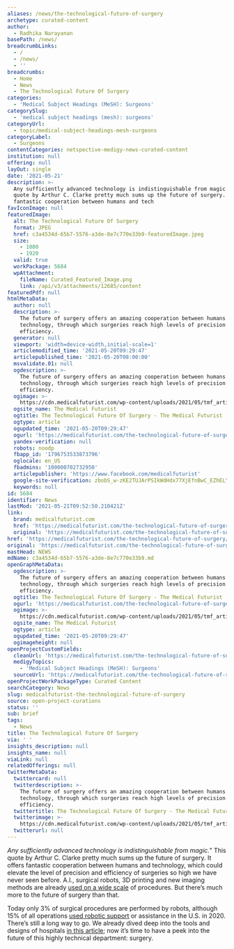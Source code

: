 ```yaml
---
aliases: /news/the-technological-future-of-surgery
archetype: curated-content
author:
  - Radhika Narayanan
basePath: /news/
breadcrumbLinks:
  - /
  - /news/
  - ''
breadcrumbs:
  - Home
  - News
  - The Technological Future Of Surgery
categories:
  - 'Medical Subject Headings (MeSH): Surgeons'
categorySlug:
  - 'medical subject headings (mesh): surgeons'
categoryUrl:
  - topic/medical-subject-headings-mesh-surgeons
categoryLabel:
  - Surgeons
contentCategories: netspective-medigy-news-curated-content
institution: null
offering: null
layOut: single
date: '2021-05-21'
description: >-
  Any sufficiently advanced technology is indistinguishable from magic.” This
  quote by Arthur C. Clarke pretty much sums up the future of surgery. It offers
  fantastic cooperation between humans and tech
favIconImage: null
featuredImage:
  alt: The Technological Future Of Surgery
  format: JPEG
  href: c3a4534d-65b7-5576-a3de-8e7c770e33b9-featuredImage.jpeg
  size:
    - 1080
    - 1920
  valid: true
  workPackage: 5684
  wpAttachment:
    fileName: Curated_Featured_Image.png
    link: /api/v3/attachments/12685/content
featuredPdf: null
htmlMetaData:
  author: null
  description: >-
    The future of surgery offers an amazing cooperation between humans and
    technology, through which surgeries reach high levels of precision and
    efficiency.
  generator: null
  viewport: 'width=device-width,initial-scale=1'
  articlemodified_time: '2021-05-20T09:29:47'
  articlepublished_time: '2021-05-20T08:00:00'
  msvalidate.01: null
  ogdescription: >-
    The future of surgery offers an amazing cooperation between humans and
    technology, through which surgeries reach high levels of precision and
    efficiency.
  ogimage: >-
    https://cdn.medicalfuturist.com/wp-content/uploads/2021/05/tmf_article_267-01.png
  ogsite_name: The Medical Futurist
  ogtitle: The Technological Future Of Surgery - The Medical Futurist
  ogtype: article
  ogupdated_time: '2021-05-20T09:29:47'
  ogurl: 'https://medicalfuturist.com/the-technological-future-of-surgery'
  yandex-verification: null
  robots: noodp
  fbapp_id: '1796753533873796'
  oglocale: en_US
  fbadmins: '100000702732950'
  articlepublisher: 'https://www.facebook.com/medicalfuturist'
  google-site-verification: zbobS_w-zKE2TUJArPSIkWdHdx77XjEfnBwC_EZhELY
  keywords: null
id: 5684
identifier: News
lastMod: '2021-05-21T09:52:50.210421Z'
link:
  brand: medicalfuturist.com
  href: 'https://medicalfuturist.com/the-technological-future-of-surgery/'
  original: 'https://medicalfuturist.com/the-technological-future-of-surgery'
href: 'https://medicalfuturist.com/the-technological-future-of-surgery/'
original: 'https://medicalfuturist.com/the-technological-future-of-surgery'
mastHead: NEWS
mdName: c3a4534d-65b7-5576-a3de-8e7c770e33b9.md
openGraphMetaData:
  ogdescription: >-
    The future of surgery offers an amazing cooperation between humans and
    technology, through which surgeries reach high levels of precision and
    efficiency.
  ogtitle: The Technological Future Of Surgery - The Medical Futurist
  ogurl: 'https://medicalfuturist.com/the-technological-future-of-surgery'
  ogimage: >-
    https://cdn.medicalfuturist.com/wp-content/uploads/2021/05/tmf_article_267-01.png
  ogsite_name: The Medical Futurist
  ogtype: article
  ogupdated_time: '2021-05-20T09:29:47'
  ogimageheight: null
openProjectCustomFields:
  cleanUrl: 'https://medicalfuturist.com/the-technological-future-of-surgery/'
  medigyTopics:
    - 'Medical Subject Headings (MeSH): Surgeons'
  sourceUrl: 'https://medicalfuturist.com/the-technological-future-of-surgery'
openProjectWorkPackageType: Curated Content
searchCategory: News
slug: medicalfuturist-the-technological-future-of-surgery
source: open-project-curations
status: ''
sub: brief
tags:
  - News
title: The Technological Future Of Surgery
via: ' '
insights_description: null
insights_name: null
viaLink: null
relatedOfferings: null
twitterMetaData:
  twittercard: null
  twitterdescription: >-
    The future of surgery offers an amazing cooperation between humans and
    technology, through which surgeries reach high levels of precision and
    efficiency.
  twittertitle: The Technological Future Of Surgery - The Medical Futurist
  twitterimage: >-
    https://cdn.medicalfuturist.com/wp-content/uploads/2021/05/tmf_article_267-01.png
  twitterurl: null
---
```

<p><i>Any sufficiently advanced technology is indistinguishable from magic.</i>” This quote by Arthur C. Clarke pretty much sums up the future of surgery. It offers fantastic cooperation between humans and technology, which could elevate the level of precision and efficiency of surgeries so high we have never seen before. A.I., surgical robots, 3D printing and new imaging methods are already <a href="https://www.nytimes.com/2021/04/30/technology/robot-surgery-surgeon.html">used on a wide scale</a> of procedures. But there’s much more to the future of surgery than that.&nbsp;</p><p>Today only 3% of surgical procedures are performed by robots, although 15% of all operations <a href="https://www.medtechdive.com/news/robotic-surgeries-surge-to-15-of-all-procedures-despite-limited-evidence/570370/">used robotic support</a> or assistance in the U.S. in 2020. There’s still a long way to go. We already dived deep into the tools and designs of hospitals <a href="https://medicalfuturist.com/the-future-of-hospital-design-inside-the-point-of-care">in this article</a>; now it’s time to have a peek into the future of this highly technical department: surgery.</p>